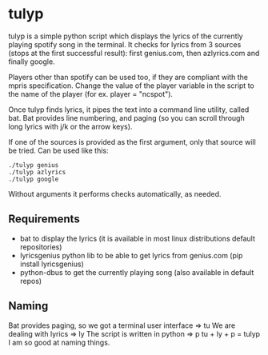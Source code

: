 # tulyp

tulyp is a simple python script which displays the lyrics of the currently playing spotify song in the terminal. It checks for lyrics from 3 sources (stops at the first successful result): first genius.com, then azlyrics.com and finally google.

Players other than spotify can be used too, if they are compliant with the mpris specification. Change the value of the player variable in the script to the name of the player (for ex. player = "ncspot").

Once tulyp finds lyrics, it pipes the text into a command line utility, called bat. Bat provides line numbering, and paging (so you can scroll through long lyrics with j/k or the arrow keys).

If one of the sources is provided as the first argument, only that source will be tried. Can be used like this:
```
./tulyp genius
./tulyp azlyrics
./tulyp google
```

Without arguments it performs checks automatically, as needed.

## Requirements

* bat to display the lyrics (it is available in most linux distributions default repositories)
* lyricsgenius python lib to be able to get lyrics from genius.com (pip install lyricsgenius)
* python-dbus to get the currently playing song (also available in default repos)

## Naming

Bat provides paging, so we got a terminal user interface => tu
We are dealing with lyrics => ly
The script is written in python => p
tu + ly + p = tulyp
I am so good at naming things.
